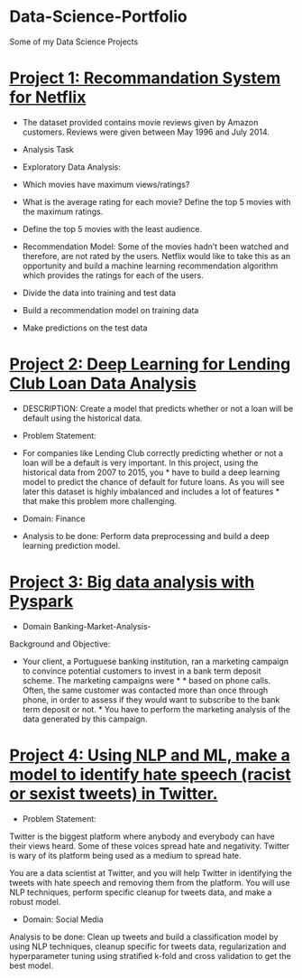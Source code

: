 # Data-Science-Portfolio
Some of my Data Science Projects

# [Project 1: Recommandation System for Netflix](https://github.com/KamilaKare/recommander-system/blob/master/recommander.ipynb)

* The dataset provided contains movie reviews given by Amazon customers. Reviews were given between May 1996 and July 2014.

* Analysis Task
*  Exploratory Data Analysis:

* Which movies have maximum views/ratings?
* What is the average rating for each movie? Define the top 5 movies with the maximum ratings.
* Define the top 5 movies with the least audience.
*  Recommendation Model: Some of the movies hadn’t been watched and therefore, are not rated by the users. Netflix would like to take this as an opportunity and build a machine learning recommendation algorithm which provides the ratings for each of the users.

* Divide the data into training and test data
* Build a recommendation model on training data
* Make predictions on the test data

# [Project 2: Deep Learning for Lending Club Loan Data Analysis](https://github.com/KamilaKare/deep_learning/blob/main/projet_DL.ipynb) 

* DESCRIPTION: Create a model that predicts whether or not a loan will be default using the historical data.

* Problem Statement:  

* For companies like Lending Club correctly predicting whether or not a loan will be a default is very important. In this project, using the historical data from 2007 to 2015, you * have to build a deep learning model to predict the chance of default for future loans. As you will see later this dataset is highly imbalanced and includes a lot of features * that make this problem more challenging.

* Domain: Finance

* Analysis to be done: Perform data preprocessing and build a deep learning prediction model. 

# [Project 3: Big data analysis with Pyspark](https://github.com/KamilaKare/Big-data-project/blob/main/project_Bigdata.ipynb)

* Domain Banking-Market-Analysis-

Background and Objective:

* Your client, a Portuguese banking institution, ran a marketing campaign to convince potential customers to invest in a bank term deposit scheme. The marketing campaigns were * * based on phone calls. Often, the same customer was contacted more than once through phone, in order to assess if they would want to subscribe to the bank term deposit or not. * You have to perform the marketing analysis of the data generated by this campaign.

# [Project 4: Using NLP and ML, make a model to identify hate speech (racist or sexist tweets) in Twitter.](https://github.com/KamilaKare/deep_learning/blob/main/ProjectNLP.ipynb)

* Problem Statement:  

Twitter is the biggest platform where anybody and everybody can have their views heard. Some of these voices spread hate and negativity. Twitter is wary of its platform being used as a medium  to spread hate. 

You are a data scientist at Twitter, and you will help Twitter in identifying the tweets with hate speech and removing them from the platform. You will use NLP techniques, perform specific cleanup for tweets data, and make a robust model.

* Domain: Social Media

Analysis to be done: Clean up tweets and build a classification model by using NLP techniques, cleanup specific for tweets data, regularization and hyperparameter tuning using stratified k-fold and cross validation to get the best model.






